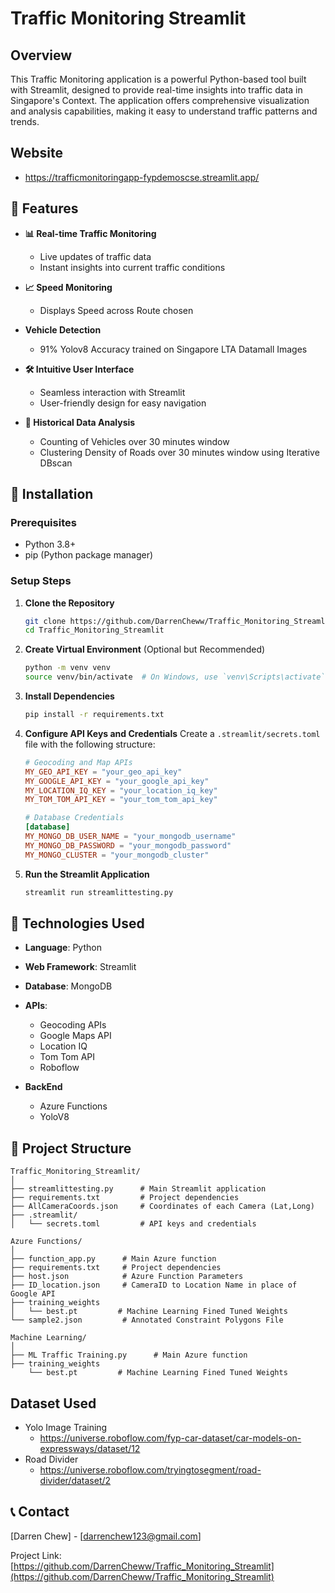 # Traffic Monitoring Streamlit

## Overview

This Traffic Monitoring application is a powerful Python-based tool built with Streamlit, designed to provide real-time insights into traffic data in Singapore's Context. The application offers comprehensive visualization and analysis capabilities, making it easy to understand traffic patterns and trends.

## Website
- https://trafficmonitoringapp-fypdemoscse.streamlit.app/

## 🌟 Features
- **📊 Real-time Traffic Monitoring**
  - Live updates of traffic data
  - Instant insights into current traffic conditions

- **📈 Speed Monitoring**
  - Displays Speed across Route chosen
    
- **Vehicle Detection**
  - 91% Yolov8 Accuracy trained on Singapore LTA Datamall Images

- **🛠️ Intuitive User Interface**
  - Seamless interaction with Streamlit
  - User-friendly design for easy navigation

- **📅 Historical Data Analysis**
  - Counting of Vehicles over 30 minutes window
  - Clustering Density of Roads over 30 minutes window using Iterative DBscan

## 🚀 Installation

### Prerequisites
- Python 3.8+
- pip (Python package manager)

### Setup Steps

1. **Clone the Repository**
   ```bash
   git clone https://github.com/DarrenCheww/Traffic_Monitoring_Streamlit.git
   cd Traffic_Monitoring_Streamlit
   ```

2. **Create Virtual Environment** (Optional but Recommended)
   ```bash
   python -m venv venv
   source venv/bin/activate  # On Windows, use `venv\Scripts\activate`
   ```

3. **Install Dependencies**
   ```bash
   pip install -r requirements.txt
   ```

4. **Configure API Keys and Credentials**
   Create a `.streamlit/secrets.toml` file with the following structure:
   ```toml
   # Geocoding and Map APIs
   MY_GEO_API_KEY = "your_geo_api_key"
   MY_GOOGLE_API_KEY = "your_google_api_key"
   MY_LOCATION_IQ_KEY = "your_location_iq_key"
   MY_TOM_TOM_API_KEY = "your_tom_tom_api_key"

   # Database Credentials
   [database]
   MY_MONGO_DB_USER_NAME = "your_mongodb_username"
   MY_MONGO_DB_PASSWORD = "your_mongodb_password"
   MY_MONGO_CLUSTER = "your_mongodb_cluster"
   ```

5. **Run the Streamlit Application**
   ```bash
   streamlit run streamlittesting.py
   ```

## 🔧 Technologies Used

- **Language**: Python
- **Web Framework**: Streamlit
- **Database**: MongoDB
- **APIs**: 
  - Geocoding APIs
  - Google Maps API
  - Location IQ
  - Tom Tom API
  - Roboflow

- **BackEnd**
  - Azure Functions
  - YoloV8
    

## 📂 Project Structure

```
Traffic_Monitoring_Streamlit/
│
├── streamlittesting.py      # Main Streamlit application
├── requirements.txt         # Project dependencies
├── AllCameraCoords.json     # Coordinates of each Camera (Lat,Long)
├── .streamlit/
│   └── secrets.toml         # API keys and credentials
```

```
Azure Functions/
│
├── function_app.py      # Main Azure function
├── requirements.txt     # Project dependencies
├── host.json            # Azure Function Parameters
├── ID_location.json     # CameraID to Location Name in place of Google API
├── training_weights    
│   └── best.pt         # Machine Learning Fined Tuned Weights
└── sample2.json         # Annotated Constraint Polygons File
```

```
Machine Learning/
│
├── ML Traffic Training.py      # Main Azure function
├── training_weights    
    └── best.pt         # Machine Learning Fined Tuned Weights
```

## Dataset Used
- Yolo Image Training
  - https://universe.roboflow.com/fyp-car-dataset/car-models-on-expressways/dataset/12
- Road Divider
  - https://universe.roboflow.com/tryingtosegment/road-divider/dataset/2

## 📞 Contact

[Darren Chew] - [darrenchew123@gmail.com]

Project Link: [https://github.com/DarrenCheww/Traffic_Monitoring_Streamlit](https://github.com/DarrenCheww/Traffic_Monitoring_Streamlit)
